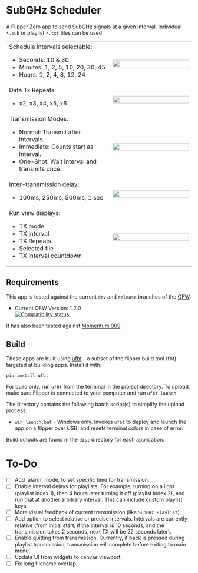 # SubGHz Scheduler

A Flipper Zero app to send SubGHz signals at a given interval. Individual `*.sub` or playlist `*.txt` files can be used. 


<table style="border:0px">
  <tr style="border:0px">
    <td style="border:0px" width="25%" align="left">
    Schedule intervals selectable: <br>
     <ul>
       <li>Seconds: 10 & 30</li>
       <li>Minutes: 1, 2, 5, 10, 20, 30, 45</li>
       <li>Hours: 1, 2, 4, 8, 12, 24</li>
     </ul>
    </td>
    <td style="border:0px" width="20%"><img src="./screenshots/v2.0/10s_x1_tx250_norm.png" width="100%"></td>
  </tr>
 <tr style="border:0px">
  <td style="border:0px" width="25%" align="left">
    Data Tx Repeats:<br>
  <ul>
  <li>x2, x3, x4, x5, x6</li>
  </ul>
  </td>
  <td style="border:0px" width="20%"><img src="./screenshots/v2.0/20min_x3_tx250_immed.png" width="100%"></td>
<tr style="border:0px">
  <td style="border:0px" width="25%" align="left">
    Transmission Modes:<br>
  <ul>
  <li>Normal: Transmit after intervals.</li>
  <li>Immediate: Counts start as interval.</li>
  <li>One-Shot: Wait interval and transmits once.</li>
  </ul>
  </td>
  <td style="border:0px" width="20%"><img src="./screenshots/v2.0/x3_tx250_oneshot.png" width="100%"></td>
 </tr>
<tr style="border:0px">
  <td style="border:0px" width="25%" align="left">
   Inter-transmission delay:<br>
   <ul>
    <li>100ms, 250ms, 500ms, 1 sec</li>
   </ul>
  </td>
   <td style="border:0px" width="20%"><img src="./screenshots/v2.0/x1_tx100_select.png" width="100%"></td>
  </tr>
  <tr style="border:0px">
  <td style="border:0px" width="25%" align="left">
   Run view displays:
    <ul>
      <li>TX mode</li>
      <li>TX interval</li>
      <li>TX Repeats</li>
      <li>Selected file</li>
      <li>TX interval countdown</li>
    </ul>
  </td>
   <td style="border:0px" width="20%"><img src="./screenshots/v2.0/a_run_view.png" width="100%"></td>
  </tr>
</table>


## Requirements

This app is tested against the current `dev` and `release` branches of the [OFW](https://github.com/flipperdevices/flipperzero-firmware):

* Current OFW Version: 1.2.0
<br>[![Compatibility status:](https://github.com/shalebridge/flipper-subghz-scheduler/actions/workflows/build.yml/badge.svg)](https://github.com/shalebridge/flipper-subghz-scheduler/actions/workflows/build.yml)

It has also been tested against [Momentum 009](https://github.com/Next-Flip/Momentum-Firmware/releases/tag/mntm-009).

## Build

These apps are built using [ufbt](https://pypi.org/project/ufbt/) - a subset of the flipper build tool (fbt) targeted at building apps. Install it with:

```bash
pip install ufbt
```

For build only, run `ufbt` from the terminal in the project directory. To upload, make sure Flipper is connected to your computer and run `ufbt launch`.

The directory contains the following batch script(s) to simplify the upload process:
* `win_launch.bat` - Windows only. Invokes `ufbt` to deploy and launch the app on a flipper over USB, and resets terminal colors in case of error.

Build outputs are found in the `dist` directory for each application.


# To-Do
- [ ] Add 'alarm' mode, to set specific time for transmission.
- [ ] Enable interval delays for playlists. For example, turning on a light (playlist index 1), then 4 hours later turning it off (playlist index 2), and run that at another arbitrary interval. This can include custom playlist keys.
- [ ] More visual feedback of current transmission (like `SubGHz Playlist`).
- [ ] Add option to select relative or precise intervals. Intervals are currently relative (from initial start, if the interval is 10 seconds, and the transmission takes 2 seconds, next TX will be 22 seconds later).
- [ ] Enable quitting from transmission. Currently, if back is pressed during playlist transmission, transmission will complete before exiting to main menu.
- [ ] Update UI from widgets to canvas viewport.
- [ ] Fix long filename overlap.